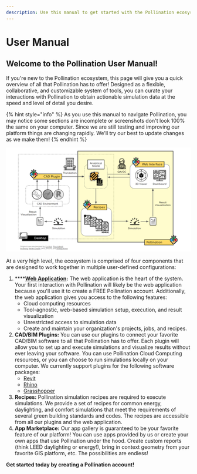 ```yaml
---
description: Use this manual to get started with the Pollination ecosystem!
---
```


# User Manual

## Welcome to the Pollination User Manual!&#x20;

If you're new to the Pollination ecosystem, this page will give you a quick overview of all that Pollination has to offer! Designed as a flexible, collaborative, and customizable system of tools, you can curate your interactions with Pollination to obtain actionable simulation data at the speed and level of detail you desire.

{% hint style="info" %}
As you use this manual to navigate Pollination, you may notice some sections are incomplete or screenshots don't look 100% the same on your computer. Since we are still testing and improving our platform things are changing rapidly. We'll try our best to update changes as we make them!
{% endhint %}

![Diagram of the Pollination Ecosystem](<.gitbook/assets/Pollination Platform.png>)

At a very high level, the ecosystem is comprised of four components that are designed to work together in multiple user-defined configurations:&#x20;

1. ****[**Web Application**](https://www.pollination.cloud/platform)**:** The web application is the heart of the system. Your first interaction with Pollination will likely be the web application because you'll use it to create a FREE Pollination account. Additionally, the web application gives you access to the following features:  &#x20;
   * Cloud computing resources
   * Tool-agnostic, web-based simulation setup, execution, and result visualization
   * Unrestricted access to simulation data
   * Create and maintain your organization's projects, jobs, and recipes.   &#x20;
2. **CAD/BIM Plugins:** You can use our plugins to connect your favorite CAD/BIM software to all that Pollination has to offer. Each plugin will allow you to set up and execute simulations and visualize results without ever leaving your software. You can use Pollination Cloud Computing resources, or you can choose to run simulations locally on your computer. We currently support plugins for the following software packages:&#x20;
   * [Revit](https://www.pollination.cloud/revit-plugin)
   * [Rhino](https://www.pollination.cloud/rhino-plugin)
   * [Grasshopper](https://www.pollination.cloud/grasshopper-plugin)
3. **Recipes:** Pollination simulation recipes are required to execute simulations. We provide a set of recipes for common energy, daylighting, and comfort simulations that meet the requirements of several green building standards and codes. The recipes are accessible from all our plugins and the web application.&#x20;
4. **App Marketplace:** Our app gallery is guaranteed to be your favorite feature of our platform! You can use apps provided by us or create your own apps that use Pollination under the hood. Create custom reports (think LEED daylighting or energy!), bring in context geometry from your favorite GIS platform, etc. The possibilities are endless!&#x20;

**Get started today by creating a Pollination account!**&#x20;
